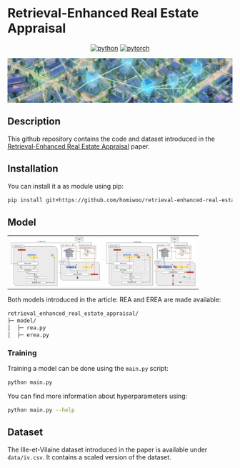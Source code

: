 # Retrieval-Enhanced Real Estate Appraisal

<div align="center">

[![python](https://img.shields.io/badge/Python-3.11.4-3776AB.svg?style=flat&logo=python&logoColor=white)](https://www.python.org)
[![pytorch](https://img.shields.io/badge/PyTorch-2.3.1-EE4C2C.svg?style=flat&logo=pytorch)](https://pytorch.org)

</div>

<div style="width: 100%; height: 100px; overflow: hidden;">
<img src="img/banner.jpg"
     alt="Banner"
     style="width: 100%; height: 100%; object-fit: cover; object-position: center;" />
</div>

## Description

This github repository contains the code and dataset introduced in the [Retrieval-Enhanced Real Estate Appraisal]() paper.

## Installation

You can install it a as module using pip:

```bash
pip install git+https://github.com/homiwoo/retrieval-enhanced-real-estate-appraisal
```

## Model

<div style="text-align: center;">
<table >
  <tr>
    <td><img src="img/rea.png" alt="REA" width="200"/></td>
    <td><img src="img/erea.png" alt="EREA" width="200"/></td>
  </tr>
</table>
</div>

Both models introduced in the article: REA and EREA are made available:

```
retrieval_enhanced_real_estate_appraisal/
├─ model/
│  ├─ rea.py
│  ├─ erea.py
```

### Training

Training a model can be done using the `main.py` script:

```bash
python main.py
```

You can find more information about hyperparameters using:

```bash
python main.py --help
```

## Dataset

The Ille-et-Vilaine dataset introduced in the paper is available under `data/iv.csv`. It contains a scaled version of the dataset.
